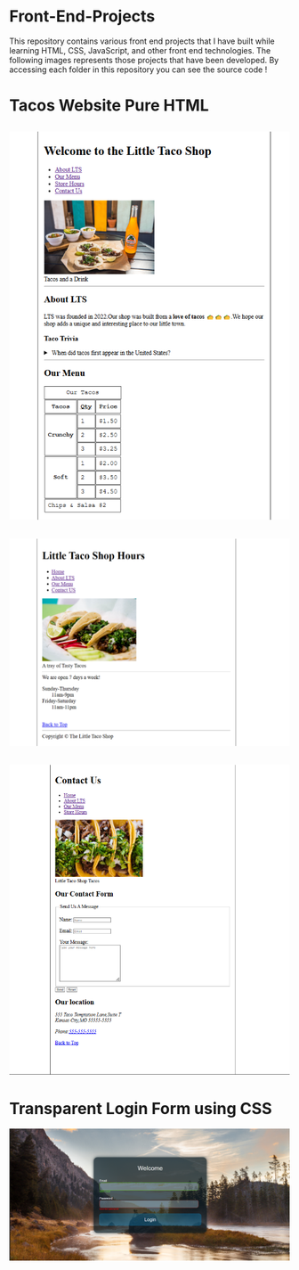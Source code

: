# Front-End-Projects
This repository contains various front end projects that I have built while learning HTML, CSS, JavaScript, and other front end technologies. The following images represents those projects that have been developed. By accessing each folder in this repository you can see the source code !

# Tacos Website Pure HTML

![Tacos WebSite](Images/tacos-one.png)
---

![Tacos WebSite](Images/tacos-two.png)
---

![Tacos WebSite](Images/tacos-three.png)
---

# Transparent Login Form using CSS

![Transparent Login Form](Images/Transparent-Login-Form.png)
